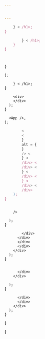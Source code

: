 ```yaml
---


---
```






``` js
    } < /h1>;
}
```



``` js
        } < /h1>;
    }
}
```





``` js
```


``` js
```



```js{1, 5}
}

); 

``` 




>
>




```js{8-10}
    } < /h1>;
}

    <div>
    </div>
  );
}

  <App />,
);
```






``` js
        <
        <
        }
        alt = {
        }
        /> <
        } <
        /div> <
        /div> <
        } <
        /div> <
        } <
        /div> <
        /div>
    );
}
```





```js{3-6}

    />

  ); 
}

``` 




```js{5}
        </div>
      </div>
      </div>
      </div>
    </div>
  );
}
```


```js{3-8}

      </div>
    </div>

  ); 
}

``` 


```js{4}
      </div>
      </div>
    </div>
  );
}
```





``` js
}
```



``` js
}
```



